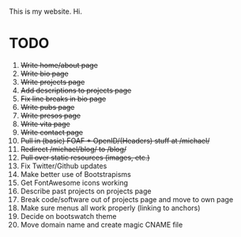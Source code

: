 This is my website.  Hi.

TODO
====

1. ~~Write home/about page~~
1. ~~Write bio page~~
1. ~~Write projects page~~
1. ~~Add descriptions to projects page~~
1. ~~Fix line breaks in bio page~~
1. ~~Write pubs page~~
1. ~~Write presos page~~
1. ~~Write vita page~~
1. ~~Write contact page~~
1. ~~Pull in (basic) FOAF + OpenID/(Headers) stuff at /michael/~~
1. ~~Redirect /michael/blog/ to /blog/~~
1. ~~Pull over static resources (images, etc.)~~
1. Fix Twitter/Github updates
1. Make better use of Bootstrapisms
1. Get FontAwesome icons working
1. Describe past projects on projects page
1. Break code/software out of projects page and move to own page
1. Make sure menus all work properly (linking to anchors)
1. Decide on bootswatch theme
1. Move domain name and create magic CNAME file
